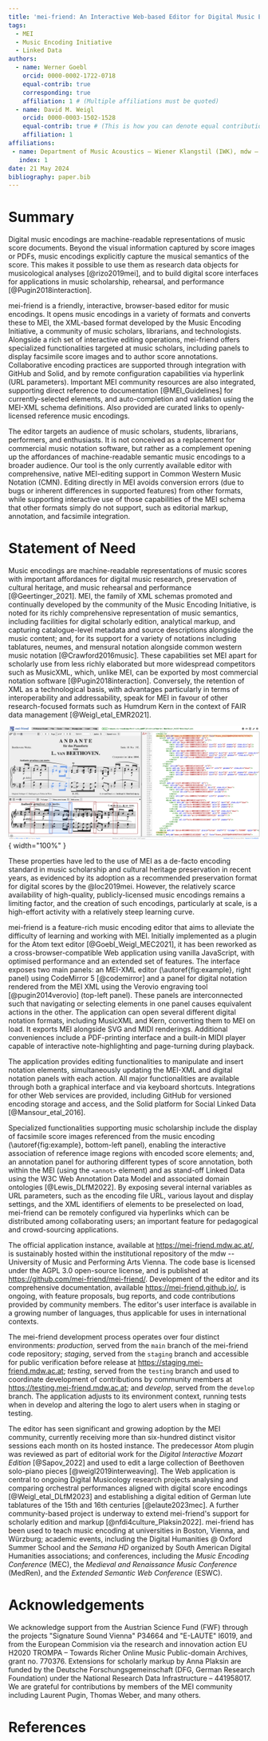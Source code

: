```yaml
---
title: 'mei-friend: An Interactive Web-based Editor for Digital Music Encodings'
tags:
  - MEI
  - Music Encoding Initiative
  - Linked Data
authors:
  - name: Werner Goebl
    orcid: 0000-0002-1722-0718
    equal-contrib: true
    corresponding: true
    affiliation: 1 # (Multiple affiliations must be quoted)
  - name: David M. Weigl
    orcid: 0000-0003-1502-1528
    equal-contrib: true # (This is how you can denote equal contributions between multiple authors)
    affiliation: 1
affiliations:
 - name: Department of Music Acoustics – Wiener Klangstil (IWK), mdw – University of Music and Performing Arts Vienna, Austria
   index: 1
date: 21 May 2024
bibliography: paper.bib
---
```


# Summary
Digital music encodings are machine-readable representations of music score documents. Beyond the visual information captured by score images or PDFs, music encodings explicitly capture the musical semantics of the score. This makes it possible to use them as research data objects for musicological analyses [@rizo2019mei], and to build digital score interfaces for applications in music scholarship, rehearsal, and performance [@Pugin2018interaction]. 

mei-friend is a friendly, interactive, browser-based editor for music encodings. It opens music encodings in a variety of formats and converts these to MEI, the XML-based format developed by the Music Encoding Initiative, a community of music scholars, librarians, and technologists. Alongside a rich set of interactive editing operations, mei-friend offers specialized functionalities targeted at music scholars, including panels to display facsimile score images and to author score annotations. Collaborative encoding practices are supported through integration with GitHub and Solid, and by remote configuration capabilities via hyperlink (URL parameters). Important MEI community resources are also integrated, supporting direct reference to documentation [@MEI_Guidelines] for currently-selected elements, and auto-completion and validation using the MEI-XML schema definitions. Also provided are curated links to openly-licensed reference music encodings.

The editor targets an audience of music scholars, students, librarians, performers, and enthusiasts. It is not conceived as a replacement for commercial music notation software, but rather as a complement opening up the affordances of machine-readable semantic music encodings to a broader audience. Our tool is the only currently available editor with comprehensive, native MEI-editing support in Common Western Music Notation (CMN). Editing directly in MEI avoids conversion errors (due to bugs or inherent differences in supported features) from other formats, while supporting interactive use of those capabilities of the MEI schema that other formats simply do not support, such as editorial markup, annotation, and facsimile integration. 

# Statement of Need

Music encodings are machine-readable representations of music scores with important affordances for digital music research, preservation of cultural heritage, and music rehearsal and performance [@Geertinger_2021].
MEI, the family of XML schemas promoted and continually developed by the community of the Music Encoding Initiative, is noted for its richly comprehensive representation of music semantics, including facilities for digital scholarly edition, analytical markup, and capturing catalogue-level metadata and source descriptions alongside the music content; and, for its support for a variety of notations including tablatures, neumes, and mensural notation alongside common western music notation [@Crawford2016music]. These capabilities set MEI apart for scholarly use from less richly elaborated but more widespread competitors such as MusicXML, which, unlike MEI, can be exported by most commercial notation software [@Pugin2018interaction]. Conversely, the retention of XML as a technological basis, with advantages particularly in terms of interoperability and addressability, speak for MEI in favour of other research-focused formats such as Humdrum Kern in the context of FAIR data management [@Weigl_etal_EMR2021]. 

![mei-friend interface: MEI encoding of Beethoven's WoO 57 (right panel), digital score rendering (top-left panel), and associated facsimile image of the source edition (bottom-left panel), with the currently-selected measure highlighted in each modality.\label{fig:example}](mei-friend-WoO57-facsimile-3.png){ width="100%" }

These properties have led to the use of MEI as a de-facto encoding standard in music scholarship and cultural heritage preservation in recent years, as evidenced by its adoption as a recommended preservation format for digital scores by the @loc2019mei. However, the relatively scarce availability of high-quality, publicly-licensed music encodings remains a limiting factor, and the creation of such encodings, particularly at scale, is a high-effort activity with a relatively steep learning curve. 

mei-friend is a feature-rich music encoding editor that aims to alleviate the difficulty of learning and working with MEI. 
Initially implemented as a plugin for the Atom text editor [@Goebl_Weigl_MEC2021], it has been reworked as a cross-browser-compatible Web application using vanilla JavaScript, with optimised performance and an extended set of features. The interface exposes two main panels: an MEI-XML editor (\autoref{fig:example}, right panel) using CodeMirror&nbsp;5 [@codemirror] and a panel for digital notation rendered from the MEI&nbsp;XML using the Verovio engraving tool [@pugin2014verovio] (top-left panel). These panels are interconnected such that navigating or selecting elements in one panel causes equivalent actions in the other. The application can open several different digital notation formats, including MusicXML and Kern, converting them to MEI on load. It exports MEI alongside SVG and MIDI renderings. Additional conveniences include a PDF-printing interface and a built-in MIDI player capable of interactive note-highlighting and page-turning during playback.

The application provides editing functionalities to manipulate and insert notation elements, simultaneously updating the MEI-XML and digital notation panels with each action. All major functionalities are available through both a graphical interface and via keyboard shortcuts. Integrations for other Web services are provided, including GitHub for versioned encoding storage and access, and the Solid platform for Social Linked Data [@Mansour_etal_2016].

Specialized functionalities supporting music scholarship include the display of facsimile score images referenced from the music encoding (\autoref{fig:example}, bottom-left panel), enabling the interactive association of reference image regions with encoded score elements; and, an annotation panel for authoring different types of score annotation, both within the MEI (using the `<annot>` element) and as stand-off Linked Data using the W3C Web Annotation Data Model and associated domain ontologies [@Lewis_DLfM2022]. 
By exposing several internal variables as URL parameters, such as the encoding file URL, various layout and display settings, and the XML identifiers of elements to be preselected on load, mei-friend can be remotely configured via hyperlinks which can be distributed among collaborating users; an important feature for pedagogical and crowd-sourcing applications.

The official application instance, available at <https://mei-friend.mdw.ac.at/>, is sustainably hosted within the institutional repository of the mdw -- University of Music and Performing Arts Vienna. The code base is licensed under the AGPL 3.0 open-source license, and is published at <https://github.com/mei-friend/mei-friend/>. Development of the editor and its comprehensive documentation, available <https://mei-friend.github.io/>, is ongoing, with feature proposals, bug reports, and code contributions provided by community members. The editor's user interface is available in a growing number of languages, thus applicable for uses in international contexts. 

The mei-friend development process operates over four distinct environments: *production*, served from the `main` branch of the mei-friend code repository; *staging*, served from the `staging` branch and accessible for public verification before release at <https://staging.mei-friend.mdw.ac.at>; *testing*, served from the `testing` branch and used to coordinate development of contributions by community members at <https://testing.mei-friend.mdw.ac.at>; and *develop*, served from the `develop` branch. The application adjusts to its environment context, running tests when in develop and altering the logo to alert users when in staging or testing.

The editor has seen significant and growing adoption by the MEI community, currently receiving more than six-hundred distinct visitor sessions each month on its hosted instance.
The predecessor Atom plugin was reviewed as part of editorial work for the *Digital Interactive Mozart Edition* [@Sapov_2022] and used to edit a large collection of Beethoven solo-piano pieces [@weigl2019interweaving].
The Web application is central to ongoing Digital Musicology research projects analysing and comparing orchestral performances aligned with digital score encodings [@Weigl_etal_DLfM2023] and establishing a digital edition of German lute tablatures of the 15th and 16th centuries [@elaute2023mec]. 
A further community-based project is underway to extend mei-friend's support for scholarly edition and markup [@nfdi4culture_Plaksin2022]. 
mei-friend has been used to teach music encoding at universities in Boston, Vienna, and Würzburg; academic events, including the Digital Humanities @ Oxford Summer School and the *Semana HD* organized by South American Digital Humanities associations; and conferences, including the *Music Encoding Conference* (MEC), the *Medieval and Renaissance Music Conference* (MedRen), and the *Extended Semantic Web Conference* (ESWC). 

# Acknowledgements

We acknowledge support from the Austrian Science Fund (FWF) through the projects "Signature Sound Vienna" P34664 and "E-LAUTE" I6019, and from the European Commision via the research and innovation action EU H2020 TROMPA – Towards Richer Online Music Public-domain Archives, grant no. 770376. Extensions for scholarly markup by Anna Plaksin are funded by the Deutsche Forschungsgemeinschaft (DFG, German Research Foundation) under the National Research Data Infrastructure – 441958017. We are grateful for contributions by members of the MEI community including Laurent Pugin, Thomas Weber, and many others. 

# References
